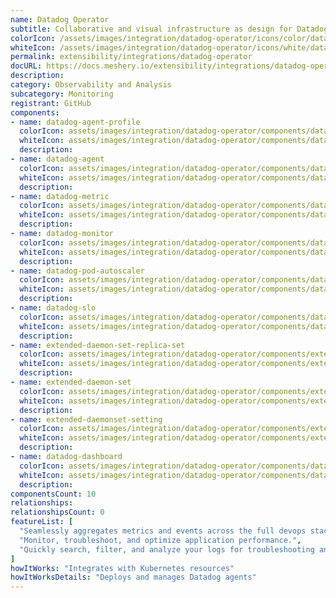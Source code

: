 ```yaml
---
name: Datadog Operator
subtitle: Collaborative and visual infrastructure as design for Datadog Operator
colorIcon: /assets/images/integration/datadog-operator/icons/color/datadog-operator-color.svg
whiteIcon: /assets/images/integration/datadog-operator/icons/white/datadog-operator-white.svg
permalink: extensibility/integrations/datadog-operator
docURL: https://docs.meshery.io/extensibility/integrations/datadog-operator
description: 
category: Observability and Analysis
subcategory: Monitoring
registrant: GitHub
components: 
- name: datadog-agent-profile
  colorIcon: assets/images/integration/datadog-operator/components/datadog-agent-profile/icons/color/datadog-agent-profile-color.svg
  whiteIcon: assets/images/integration/datadog-operator/components/datadog-agent-profile/icons/white/datadog-agent-profile-white.svg
  description: 
- name: datadog-agent
  colorIcon: assets/images/integration/datadog-operator/components/datadog-agent/icons/color/datadog-agent-color.svg
  whiteIcon: assets/images/integration/datadog-operator/components/datadog-agent/icons/white/datadog-agent-white.svg
  description: 
- name: datadog-metric
  colorIcon: assets/images/integration/datadog-operator/components/datadog-metric/icons/color/datadog-metric-color.svg
  whiteIcon: assets/images/integration/datadog-operator/components/datadog-metric/icons/white/datadog-metric-white.svg
  description: 
- name: datadog-monitor
  colorIcon: assets/images/integration/datadog-operator/components/datadog-monitor/icons/color/datadog-monitor-color.svg
  whiteIcon: assets/images/integration/datadog-operator/components/datadog-monitor/icons/white/datadog-monitor-white.svg
  description: 
- name: datadog-pod-autoscaler
  colorIcon: assets/images/integration/datadog-operator/components/datadog-pod-autoscaler/icons/color/datadog-pod-autoscaler-color.svg
  whiteIcon: assets/images/integration/datadog-operator/components/datadog-pod-autoscaler/icons/white/datadog-pod-autoscaler-white.svg
  description: 
- name: datadog-slo
  colorIcon: assets/images/integration/datadog-operator/components/datadog-slo/icons/color/datadog-slo-color.svg
  whiteIcon: assets/images/integration/datadog-operator/components/datadog-slo/icons/white/datadog-slo-white.svg
  description: 
- name: extended-daemon-set-replica-set
  colorIcon: assets/images/integration/datadog-operator/components/extended-daemon-set-replica-set/icons/color/extended-daemon-set-replica-set-color.svg
  whiteIcon: assets/images/integration/datadog-operator/components/extended-daemon-set-replica-set/icons/white/extended-daemon-set-replica-set-white.svg
  description: 
- name: extended-daemon-set
  colorIcon: assets/images/integration/datadog-operator/components/extended-daemon-set/icons/color/extended-daemon-set-color.svg
  whiteIcon: assets/images/integration/datadog-operator/components/extended-daemon-set/icons/white/extended-daemon-set-white.svg
  description: 
- name: extended-daemonset-setting
  colorIcon: assets/images/integration/datadog-operator/components/extended-daemonset-setting/icons/color/extended-daemonset-setting-color.svg
  whiteIcon: assets/images/integration/datadog-operator/components/extended-daemonset-setting/icons/white/extended-daemonset-setting-white.svg
  description: 
- name: datadog-dashboard
  colorIcon: assets/images/integration/datadog-operator/components/datadog-dashboard/icons/color/datadog-dashboard-color.svg
  whiteIcon: assets/images/integration/datadog-operator/components/datadog-dashboard/icons/white/datadog-dashboard-white.svg
  description: 
componentsCount: 10
relationships: 
relationshipsCount: 0
featureList: [
  "Seamlessly aggregates metrics and events across the full devops stack.",
  "Monitor, troubleshoot, and optimize application performance.",
  "Quickly search, filter, and analyze your logs for troubleshooting and open-ended exploration of your data."
]
howItWorks: "Integrates with Kubernetes resources"
howItWorksDetails: "Deploys and manages Datadog agents"
---
```

